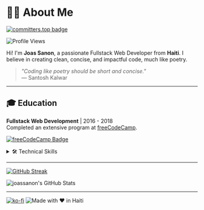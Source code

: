 # 👨‍💻 About Me

[![committers.top badge](https://user-badge.committers.top/haiti_private/joassanon.svg)](https://user-badge.committers.top/haiti_private/joassanon)

![Profile Views](https://joassanon.vercel.app/api/counting)


Hi! I'm **Joas Sanon**, a passionate Fullstack Web Developer from **Haiti**. I believe in creating clean, concise, and impactful code, much like poetry.

> *"Coding like poetry should be short and concise."*  
> ― Santosh Kalwar

---

## 🎓 Education

**Fullstack Web Development** | 2016 - 2018  
Completed an extensive program at [freeCodeCamp](https://freecodecamp.org).

[![freeCodeCamp Badge](https://img.shields.io/badge/freecodecamp-27273D?style=for-the-badge&logo=freecodecamp&logoColor=white)](https://freecodecamp.org)

<details>
  <summary>🛠️ Technical Skills</summary>

  ![Git](https://img.shields.io/badge/GIT-E44C30?style=for-the-badge&logo=git&logoColor=white)
  ![MongoDB](https://img.shields.io/badge/MongoDB-4EA94B?style=for-the-badge&logo=mongodb&logoColor=white)
  ![Angular](https://img.shields.io/badge/Angular-DD0031?style=for-the-badge&logo=angular&logoColor=white)
  ![D3.js](https://img.shields.io/badge/d3.js-F9A03C?style=for-the-badge&logo=d3.js&logoColor=white)
  ![Express.js](https://img.shields.io/badge/Express.js-000000?style=for-the-badge&logo=express&logoColor=white)
  ![JWT](https://img.shields.io/badge/JWT-000000?style=for-the-badge&logo=JSON%20web%20tokens&logoColor=white)
  ![Markdown](https://img.shields.io/badge/Markdown-000000?style=for-the-badge&logo=markdown&logoColor=white)
  ![Node.js](https://img.shields.io/badge/Node.js-339933?style=for-the-badge&logo=nodedotjs&logoColor=white)
  ![NPM](https://img.shields.io/badge/npm-CB3837?style=for-the-badge&logo=npm&logoColor=white)
  ![React](https://img.shields.io/badge/React-20232A?style=for-the-badge&logo=react&logoColor=61DAFB)
  ![Sass](https://img.shields.io/badge/Sass-CC6699?style=for-the-badge&logo=sass&logoColor=white)
  ![Socket.io](https://img.shields.io/badge/Socket.io-010101?&style=for-the-badge&logo=Socket.io&logoColor=white)
  ![Three.js](https://img.shields.io/badge/ThreeJs-black?style=for-the-badge&logo=three.js&logoColor=white)
  ![Yarn](https://img.shields.io/badge/Yarn-2C8EBB?style=for-the-badge&logo=yarn&logoColor=white)
  ![VSCode](https://img.shields.io/badge/VSCode-0078D4?style=for-the-badge&logo=visual%20studio%20code&logoColor=white)
  ![Bootstrap](https://img.shields.io/badge/Bootstrap-563D7C?style=for-the-badge&logo=bootstrap&logoColor=white)
  ![HTML5](https://img.shields.io/badge/HTML5-E34F26?style=for-the-badge&logo=html5&logoColor=white)
  ![JavaScript](https://img.shields.io/badge/JavaScript-323330?style=for-the-badge&logo=javascript&logoColor=F7DF1E)
  ![CSS3](https://img.shields.io/badge/CSS3-1572B6?style=for-the-badge&logo=css3&logoColor=white)
  ![Jest](https://img.shields.io/badge/Jest-C21325?style=for-the-badge&logo=jest&logoColor=white)
  ![Mocha](https://img.shields.io/badge/Mocha-8D6748?style=for-the-badge&logo=Mocha&logoColor=white)
  ![JSON](https://img.shields.io/badge/json-5E5C5C?style=for-the-badge&logo=json&logoColor=white)
  ![Pug](https://img.shields.io/badge/Pug-E3C29B?style=for-the-badge&logo=pug&logoColor=black)
  ![ESLint](https://img.shields.io/badge/eslint-3A33D1?style=for-the-badge&logo=eslint&logoColor=white)
  ![React Native](https://img.shields.io/badge/React_Native-20232A?style=for-the-badge&logo=react&logoColor=61DAFB)
  ![Glitch](https://img.shields.io/badge/Glitch-2800ff?style=for-the-badge&logo=glitch&logoColor=white)
  ![Netlify](https://img.shields.io/badge/Netlify-00C7B7?style=for-the-badge&logo=netlify&logoColor=white)

</details>


---
[![GitHub Streak](https://github-readme-streak-stats.herokuapp.com?user=joassanon&hide_border=true)](https://git.io/streak-stats)
<p><img src="https://streak-stats.demolab.com?user=joassanon&theme=default&hide_border=true" alt="joassanon's GitHub Stats" /></p>

---
[![ko-fi](https://ko-fi.com/img/githubbutton_sm.svg)](https://ko-fi.com/D1D51G52TS)
![Made with ❤️ in Haiti](https://img.shields.io/badge/Made%20with%20❤️%20in%20Haiti-red?style=for-the-badge)
